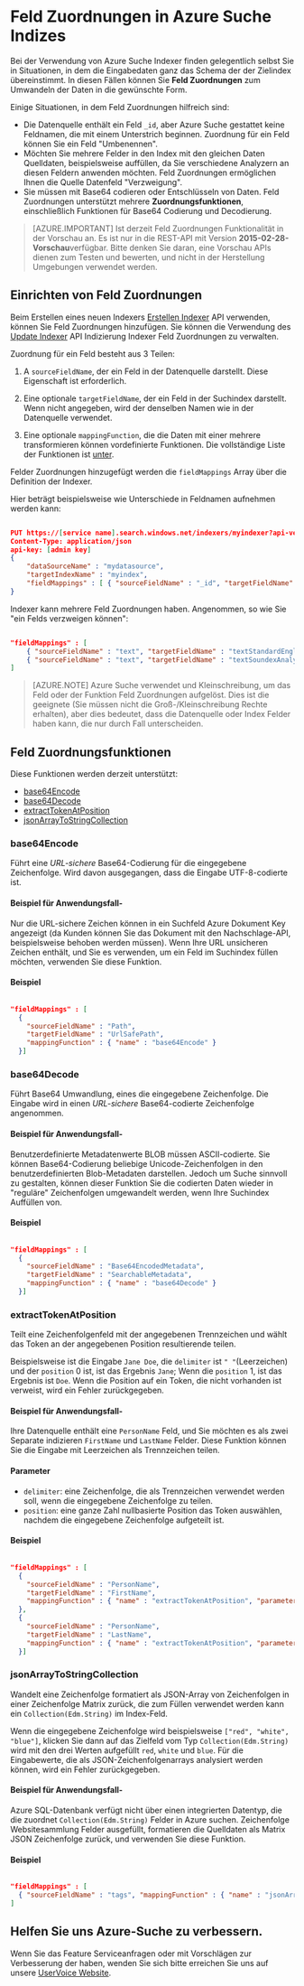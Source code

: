 <properties
pageTitle="Feld Zuordnungen in Azure Suche Indizes"
description="Konfigurieren der Suche Azure Indexer Feld Zuordnungen Unterschiede in Feldnamen und Darstellung von Daten"
services="search"
documentationCenter=""
authors="chaosrealm"
manager="pablocas"
editor="" />

<tags
ms.service="search"
ms.devlang="rest-api"
ms.workload="search" 
ms.topic="article"  
ms.tgt_pltfrm="na"
ms.date="10/17/2016"
ms.author="eugenesh" />

# <a name="field-mappings-in-azure-search-indexers"></a>Feld Zuordnungen in Azure Suche Indizes

Bei der Verwendung von Azure Suche Indexer finden gelegentlich selbst Sie in Situationen, in dem die Eingabedaten ganz das Schema der der Zielindex übereinstimmt. In diesen Fällen können Sie **Feld Zuordnungen** zum Umwandeln der Daten in die gewünschte Form. 

Einige Situationen, in dem Feld Zuordnungen hilfreich sind:
 
- Die Datenquelle enthält ein Feld `_id`, aber Azure Suche gestattet keine Feldnamen, die mit einem Unterstrich beginnen. Zuordnung für ein Feld können Sie ein Feld "Umbenennen". 
- Möchten Sie mehrere Felder in den Index mit den gleichen Daten Quelldaten, beispielsweise auffüllen, da Sie verschiedene Analyzern an diesen Feldern anwenden möchten. Feld Zuordnungen ermöglichen Ihnen die Quelle Datenfeld "Verzweigung".
- Sie müssen mit Base64 codieren oder Entschlüsseln von Daten. Feld Zuordnungen unterstützt mehrere **Zuordnungsfunktionen**, einschließlich Funktionen für Base64 Codierung und Decodierung.   


> [AZURE.IMPORTANT] Ist derzeit Feld Zuordnungen Funktionalität in der Vorschau an. Es ist nur in die REST-API mit Version **2015-02-28-Vorschau**verfügbar. Bitte denken Sie daran, eine Vorschau APIs dienen zum Testen und bewerten, und nicht in der Herstellung Umgebungen verwendet werden.

## <a name="setting-up-field-mappings"></a>Einrichten von Feld Zuordnungen

Beim Erstellen eines neuen Indexers [Erstellen Indexer](search-api-indexers-2015-02-28-preview.md#create-indexer) API verwenden, können Sie Feld Zuordnungen hinzufügen. Sie können die Verwendung des [Update Indexer](search-api-indexers-2015-02-28-preview.md#update-indexer) API Indizierung Indexer Feld Zuordnungen zu verwalten. 

Zuordnung für ein Feld besteht aus 3 Teilen: 

1. A `sourceFieldName`, der ein Feld in der Datenquelle darstellt. Diese Eigenschaft ist erforderlich. 

2. Eine optionale `targetFieldName`, der ein Feld in der Suchindex darstellt. Wenn nicht angegeben, wird der denselben Namen wie in der Datenquelle verwendet. 

3. Eine optionale `mappingFunction`, die die Daten mit einer mehrere transformieren können vordefinierte Funktionen. Die vollständige Liste der Funktionen ist [unter](#mappingFunctions).

Felder Zuordnungen hinzugefügt werden die `fieldMappings` Array über die Definition der Indexer. 

Hier beträgt beispielsweise wie Unterschiede in Feldnamen aufnehmen werden kann: 

```JSON

PUT https://[service name].search.windows.net/indexers/myindexer?api-version=[api-version]
Content-Type: application/json
api-key: [admin key]
{
    "dataSourceName" : "mydatasource",
    "targetIndexName" : "myindex",
    "fieldMappings" : [ { "sourceFieldName" : "_id", "targetFieldName" : "id" } ] 
} 
```

Indexer kann mehrere Feld Zuordnungen haben. Angenommen, so wie Sie "ein Felds verzweigen können":

```JSON

"fieldMappings" : [ 
    { "sourceFieldName" : "text", "targetFieldName" : "textStandardEnglishAnalyzer" },
    { "sourceFieldName" : "text", "targetFieldName" : "textSoundexAnalyzer" }, 
] 
```

> [AZURE.NOTE] Azure Suche verwendet und Kleinschreibung, um das Feld oder der Funktion Feld Zuordnungen aufgelöst. Dies ist die geeignete (Sie müssen nicht die Groß-/Kleinschreibung Rechte erhalten), aber dies bedeutet, dass die Datenquelle oder Index Felder haben kann, die nur durch Fall unterscheiden.  

<a name="mappingFunctions"></a>
## <a name="field-mapping-functions"></a>Feld Zuordnungsfunktionen

Diese Funktionen werden derzeit unterstützt: 

- [base64Encode](#base64EncodeFunction)
- [base64Decode](#base64DecodeFunction)
- [extractTokenAtPosition](#extractTokenAtPositionFunction)
- [jsonArrayToStringCollection](#jsonArrayToStringCollectionFunction)

<a name="base64EncodeFunction"></a>
### <a name="base64encode"></a>base64Encode 

Führt eine *URL-sichere* Base64-Codierung für die eingegebene Zeichenfolge. Wird davon ausgegangen, dass die Eingabe UTF-8-codierte ist. 

#### <a name="sample-use-case"></a>Beispiel für Anwendungsfall- 

Nur die URL-sichere Zeichen können in ein Suchfeld Azure Dokument Key angezeigt (da Kunden können Sie das Dokument mit den Nachschlage-API, beispielsweise behoben werden müssen). Wenn Ihre URL unsicheren Zeichen enthält, und Sie es verwenden, um ein Feld im Suchindex füllen möchten, verwenden Sie diese Funktion.   

#### <a name="example"></a>Beispiel 

```JSON

"fieldMappings" : [ 
  { 
    "sourceFieldName" : "Path", 
    "targetFieldName" : "UrlSafePath",
    "mappingFunction" : { "name" : "base64Encode" } 
  }] 
```

<a name="base64DecodeFunction"></a>
### <a name="base64decode"></a>base64Decode

Führt Base64 Umwandlung, eines die eingegebene Zeichenfolge. Die Eingabe wird in einen *URL-sichere* Base64-codierte Zeichenfolge angenommen. 

#### <a name="sample-use-case"></a>Beispiel für Anwendungsfall- 

Benutzerdefinierte Metadatenwerte BLOB müssen ASCII-codierte. Sie können Base64-Codierung beliebige Unicode-Zeichenfolgen in den benutzerdefinierten Blob-Metadaten darstellen. Jedoch um Suche sinnvoll zu gestalten, können dieser Funktion Sie die codierten Daten wieder in "reguläre" Zeichenfolgen umgewandelt werden, wenn Ihre Suchindex Auffüllen von.  

#### <a name="example"></a>Beispiel 

```JSON

"fieldMappings" : [ 
  { 
    "sourceFieldName" : "Base64EncodedMetadata", 
    "targetFieldName" : "SearchableMetadata",
    "mappingFunction" : { "name" : "base64Decode" } 
  }] 
```

<a name="extractTokenAtPositionFunction"></a>
### <a name="extracttokenatposition"></a>extractTokenAtPosition

Teilt eine Zeichenfolgenfeld mit der angegebenen Trennzeichen und wählt das Token an der angegebenen Position resultierende teilen.

Beispielsweise ist die Eingabe `Jane Doe`, die `delimiter` ist `" "`(Leerzeichen) und der `position` 0 ist, ist das Ergebnis `Jane`; Wenn die `position` 1, ist das Ergebnis ist `Doe`. Wenn die Position auf ein Token, die nicht vorhanden ist verweist, wird ein Fehler zurückgegeben.

#### <a name="sample-use-case"></a>Beispiel für Anwendungsfall- 

Ihre Datenquelle enthält eine `PersonName` Feld, und Sie möchten es als zwei Separate indizieren `FirstName` und `LastName` Felder. Diese Funktion können Sie die Eingabe mit Leerzeichen als Trennzeichen teilen.

#### <a name="parameters"></a>Parameter

- `delimiter`: eine Zeichenfolge, die als Trennzeichen verwendet werden soll, wenn die eingegebene Zeichenfolge zu teilen.
- `position`: eine ganze Zahl nullbasierte Position das Token auswählen, nachdem die eingegebene Zeichenfolge aufgeteilt ist.    

#### <a name="example"></a>Beispiel

```JSON 

"fieldMappings" : [ 
  { 
    "sourceFieldName" : "PersonName", 
    "targetFieldName" : "FirstName",
    "mappingFunction" : { "name" : "extractTokenAtPosition", "parameters" : { "delimiter" : " ", "position" : 0 } } 
  }, 
  { 
    "sourceFieldName" : "PersonName", 
    "targetFieldName" : "LastName",
    "mappingFunction" : { "name" : "extractTokenAtPosition", "parameters" : { "delimiter" : " ", "position" : 1 } } 
  }] 
```

<a name="jsonArrayToStringCollectionFunction"></a>
### <a name="jsonarraytostringcollection"></a>jsonArrayToStringCollection

Wandelt eine Zeichenfolge formatiert als JSON-Array von Zeichenfolgen in einer Zeichenfolge Matrix zurück, die zum Füllen verwendet werden kann ein `Collection(Edm.String)` im Index-Feld. 

Wenn die eingegebene Zeichenfolge wird beispielsweise `["red", "white", "blue"]`, klicken Sie dann auf das Zielfeld vom Typ `Collection(Edm.String)` wird mit den drei Werten aufgefüllt `red`, `white` und `blue`. Für die Eingabewerte, die als JSON-Zeichenfolgenarrays analysiert werden können, wird ein Fehler zurückgegeben. 

#### <a name="sample-use-case"></a>Beispiel für Anwendungsfall-

Azure SQL-Datenbank verfügt nicht über einen integrierten Datentyp, die die zuordnet `Collection(Edm.String)` Felder in Azure suchen. Zeichenfolge Websitesammlung Felder ausgefüllt, formatieren die Quelldaten als Matrix JSON Zeichenfolge zurück, und verwenden Sie diese Funktion. 

#### <a name="example"></a>Beispiel 

```JSON

"fieldMappings" : [ 
  { "sourceFieldName" : "tags", "mappingFunction" : { "name" : "jsonArrayToStringCollection" } }
] 
```

## <a name="help-us-make-azure-search-better"></a>Helfen Sie uns Azure-Suche zu verbessern.

Wenn Sie das Feature Serviceanfragen oder mit Vorschlägen zur Verbesserung der haben, wenden Sie sich bitte erreichen Sie uns auf unsere [UserVoice Website](https://feedback.azure.com/forums/263029-azure-search/).